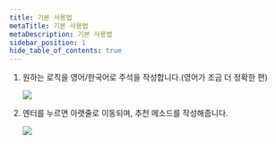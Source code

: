 ```yaml
---
title: 기본 사용법
metaTitle: 기본 사용법
metaDescription: 기본 사용법
sidebar_position: 1
hide_table_of_contents: true
---
```


1. 원하는 로직을 영어/한국어로 주석을 작성합니다.(영어가 조금 더 정확한 편)
   <div class="img-wrapper">
      <img src={require('@site/static/img/use-comment/comment1.png').default} />
   </div>

2. 엔터를 누르면 아랫줄로 이동되며, 추천 메소드를 작성해줍니다.
   <div class="img-wrapper">
      <img src={require('@site/static/img/use-comment/comment2.png').default} />
   </div>

